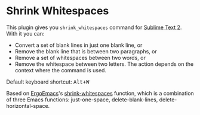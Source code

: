 # Shrink Whitespaces

This plugin gives you `shrink_whitespaces` command for [Sublime Text 2](http://www.sublimetext.com/). With it you can:
* Convert a set of blank lines in just one blank line, or
* Remove the blank line that is between two paragraphs, or
* Remove a set of whitespaces between two words, or
* Remove the whitespace between two letters.
The action depends on the context where the command is used.

Default keyboard shortcut: <kbd>Alt+W</kbd>

Based on [ErgoEmacs](http://www.ergoemacs.org/)'s [shrink-whitespaces](http://code.google.com/p/ergoemacs/issues/detail?id=13) function, which is a combination of three Emacs functions: just-one-space, delete-blank-lines, delete-horizontal-space.
